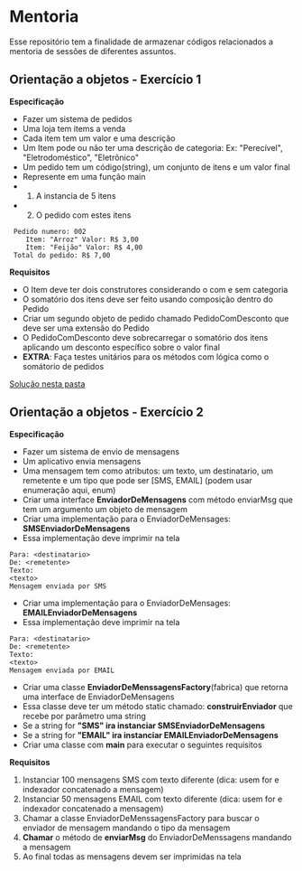 # Mentoria

Esse repositório tem a finalidade de armazenar códigos relacionados a mentoria de sessões de diferentes assuntos.

## Orientação a objetos - Exercício 1

**Especificação**
   - Fazer um sistema de pedidos 
   - Uma loja tem items a venda
   - Cada item tem um valor e uma descrição
   - Um Item pode ou não ter uma descrição de categoria: Ex: "Perecível", "Eletrodoméstico", "Eletrônico"
   - Um pedido tem um código(string), um conjunto de itens e um valor final
   - Represente em uma função main
   - 1) A instancia de 5 itens
   - 2) O pedido com estes itens
   ```
    Pedido numero: 002
       Item: "Arroz" Valor: R$ 3,00
       Item: "Feijão" Valor: R$ 4,00
    Total do pedido: R$ 7,00
   ```
**Requisitos**

   - O Item deve ter dois construtores considerando o com e sem categoria
   - O somatório dos itens deve ser feito usando composição dentro do Pedido
   - Criar um segundo objeto de pedido chamado PedidoComDesconto que deve ser uma extensão do Pedido
   - O PedidoComDesconto deve sobrecarregar o somatório dos itens aplicando um desconto específico sobre o valor final
   - **EXTRA**: Faça testes unitários para os métodos com lógica como o somátorio de pedidos

[Solução nesta pasta](https://github.com/ldiasrs/mentoria/tree/master/orientacao_objetos_exercicio_1/src/main/java/com/thoughtworks/orientacaoobjetos)

## Orientação a objetos - Exercício 2
**Especificação**
   - Fazer um sistema de envio de mensagens
   - Um aplicativo envia mensagens
   - Uma mensagem tem como atributos: um texto, um destinatario, um remetente e um tipo que pode ser [SMS, EMAIL] (podem usar enumeração aqui, enum)
   - Criar uma interface **EnviadorDeMensagens** com método enviarMsg que tem um argumento um objeto de mensagem
   - Criar uma implementação para o EnviadorDeMensages: **SMSEnviadorDeMensagens**
   - Essa implementação deve imprimir na tela
   
    Para: <destinatario>
    De: <remetente>
    Texto:
    <texto>
    Mensagem enviada por SMS
    
   - Criar uma implementação para o EnviadorDeMensages: **EMAILEnviadorDeMensagens**
   - Essa implementação deve imprimir na tela
   
    Para: <destinatario>
    De: <remetente>
    Texto:
    <texto>
    Mensagem enviada por EMAIL
    
   - Criar uma classe **EnviadorDeMenssagensFactory**(fabrica) que retorna uma interface de EnviadorDeMensagens
   - Essa classe deve ter um método static chamado: **construirEnviador** que recebe por parâmetro uma string
   - Se a string for **"SMS" ira instanciar SMSEnviadorDeMensagens**
   - Se a string for **"EMAIL" ira instanciar EMAILEnviadorDeMensagens**
   - Criar uma classe com **main** para executar o seguintes requisitos
   
 **Requisitos**
 
   1) Instanciar 100 mensagens SMS com texto diferente (dica: usem for e indexador concatenado a mensagem)
   2) Instanciar 50 mensagens EMAIL com texto diferente (dica: usem for e indexador concatenado a mensagem)
   3) Chamar a classe EnviadorDeMenssagensFactory para buscar o enviador de mensagem mandando o tipo da mensagem
   4) **Chamar** o método de **enviarMsg** do EnviadorDeMenssagens mandando a mensagem
   5) Ao final todas as mensagens devem ser imprimidas na tela
   
